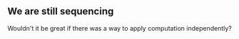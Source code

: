 ## We are still sequencing
Wouldn't it be great if there was a way to apply computation independently?
